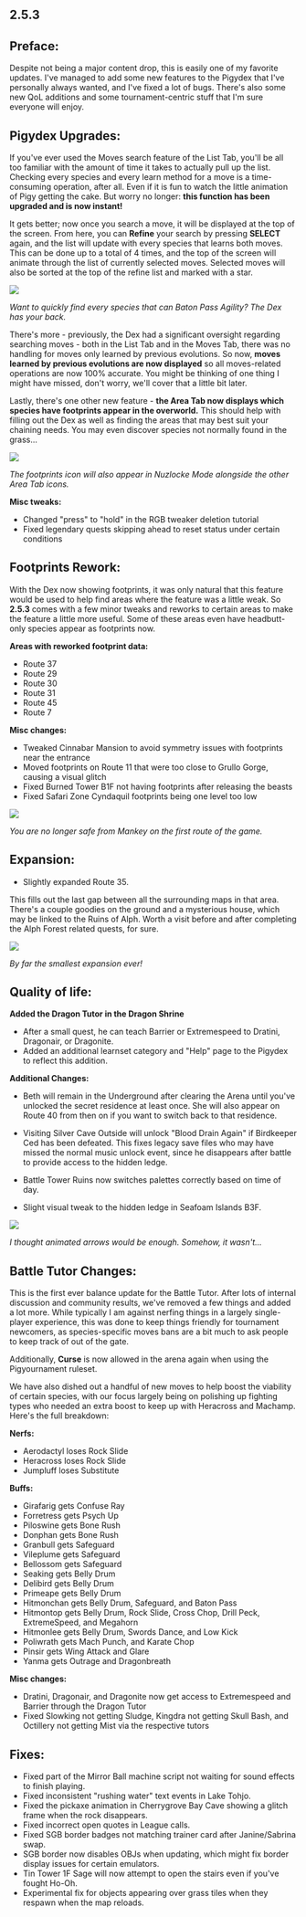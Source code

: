 2.5.3
--------------
## Preface:

Despite not being a major content drop, this is easily one of my favorite updates. I've managed to add some new features to the Pigydex that I've personally always wanted, and I've fixed a lot of bugs. There's also some new QoL additions and some tournament-centric stuff that I'm sure everyone will enjoy. 

## Pigydex Upgrades:

If you've ever used the Moves search feature of the List Tab, you'll be all too familiar with the amount of time it takes to actually pull up the list. Checking every species and every learn method for a move is a time-consuming operation, after all. Even if it is fun to watch the little animation of Pigy getting the cake. But worry no longer: **this function has been upgraded and is now instant!**

It gets better; now once you search a move, it will be displayed at the top of the screen. From here, you can **Refine** your search by pressing **SELECT** again, and the list will update with every species that learns both moves. This can be done up to a total of 4 times, and the top of the screen will animate through the list of currently selected moves. Selected moves will also be sorted at the top of the refine list and marked with a star.

![](images/2_5_3_Changelog/image_1.gif)

*Want to quickly find every species that can Baton Pass Agility? The Dex has your back.*

There's more - previously, the Dex had a significant oversight regarding searching moves - both in the List Tab and in the Moves Tab, there was no handling for moves only learned by previous evolutions. So now, **moves learned by previous evolutions are now displayed** so all moves-related operations are now 100% accurate. You might be thinking of one thing I might have missed, don't worry, we'll cover that a little bit later.

Lastly, there's one other new feature - **the Area Tab now displays which species have footprints appear in the overworld.** This should help with filling out the Dex as well as finding the areas that may best suit your chaining needs. You may even discover species not normally found in the grass...

![](images/2_5_3_Changelog/image_2.png)

*The footprints icon will also appear in Nuzlocke Mode alongside the other Area Tab icons.*

**Misc tweaks:**
 - Changed "press" to "hold" in the RGB tweaker deletion tutorial
 - Fixed legendary quests skipping ahead to reset status under certain conditions

## Footprints Rework:

With the Dex now showing footprints, it was only natural that this feature would be used to help find areas where the feature was a little weak. So **2.5.3** comes with a few minor tweaks and reworks to certain areas to make the feature a little more useful. Some of these areas even have headbutt-only species appear as footprints now.

**Areas with reworked footprint data:**
 - Route 37
 - Route 29
 - Route 30
 - Route 31
 - Route 45
 - Route 7

**Misc changes:**
 - Tweaked Cinnabar Mansion to avoid symmetry issues with footprints near the entrance
 - Moved footprints on Route 11 that were too close to Grullo Gorge, causing a visual glitch
 - Fixed Burned Tower B1F not having footprints after releasing the beasts
 - Fixed Safari Zone Cyndaquil footprints being one level too low

![](images/2_5_3_Changelog/image_3.png)

*You are no longer safe from Mankey on the first route of the game.*

## Expansion:

 - Slightly expanded Route 35.

This fills out the last gap between all the surrounding maps in that area. There's a couple goodies on the ground and a mysterious house, which may be linked to the Ruins of Alph. Worth a visit before and after completing the Alph Forest related quests, for sure.

![](images/2_5_3_Changelog/image_4.png)

*By far the smallest expansion ever!*

## Quality of life:

**Added the Dragon Tutor in the Dragon Shrine**
 - After a small quest, he can teach Barrier or Extremespeed to Dratini, Dragonair, or Dragonite.
 - Added an additional learnset category and "Help" page to the Pigydex to reflect this addition.

**Additional Changes:**

 - Beth will remain in the Underground after clearing the Arena until you've unlocked the secret residence at least once. She will also appear on Route 40 from then on if you want to switch back to that residence.

 - Visiting Silver Cave Outside will unlock "Blood Drain Again" if Birdkeeper Ced has been defeated. This fixes legacy save files who may have missed the normal music unlock event, since he disappears after battle to provide access to the hidden ledge.

 - Battle Tower Ruins now switches palettes correctly based on time of day.

 - Slight visual tweak to the hidden ledge in Seafoam Islands B3F.

![](images/2_5_3_Changelog/image_5.png)

*I thought animated arrows would be enough. Somehow, it wasn't...*

## Battle Tutor Changes:

This is the first ever balance update for the Battle Tutor. After lots of internal discussion and community results, we've removed a few things and added a lot more. While typically I am against nerfing things in a largely single-player experience, this was done to keep things friendly for tournament newcomers, as species-specific moves bans are a bit much to ask people to keep track of out of the gate.

Additionally, **Curse** is now allowed in the arena again when using the Pigyournament ruleset.

We have also dished out a handful of new moves to help boost the viability of certain species, with our focus largely being on polishing up fighting types who needed an extra boost to keep up with Heracross and Machamp. Here's the full breakdown:

**Nerfs:**
 - Aerodactyl loses Rock Slide
 - Heracross loses Rock Slide
 - Jumpluff loses Substitute
 
**Buffs:**
 - Girafarig gets Confuse Ray
 - Forretress gets Psych Up
 - Piloswine gets Bone Rush
 - Donphan gets Bone Rush
 - Granbull gets Safeguard
 - Vileplume gets Safeguard
 - Bellossom gets Safeguard
 - Seaking gets Belly Drum
 - Delibird gets Belly Drum
 - Primeape gets Belly Drum
 - Hitmonchan gets Belly Drum, Safeguard, and Baton Pass
 - Hitmontop gets Belly Drum, Rock Slide, Cross Chop, Drill Peck, ExtremeSpeed, and Megahorn
 - Hitmonlee gets Belly Drum, Swords Dance, and Low Kick
 - Poliwrath gets Mach Punch, and Karate Chop
 - Pinsir gets Wing Attack and Glare
 - Yanma gets Outrage and Dragonbreath
 
**Misc changes:**
 - Dratini, Dragonair, and Dragonite now get access to Extremespeed and Barrier through the Dragon Tutor
 - Fixed Slowking not getting Sludge, Kingdra not getting Skull Bash, and Octillery not getting Mist via the respective tutors

## Fixes:

 - Fixed part of the Mirror Ball machine script not waiting for sound effects to finish playing.
 - Fixed inconsistent "rushing water" text events in Lake Tohjo.
 - Fixed the pickaxe animation in Cherrygrove Bay Cave showing a glitch frame when the rock disappears.
 - Fixed incorrect open quotes in League calls.
 - Fixed SGB border badges not matching trainer card after Janine/Sabrina swap.
 - SGB border now disables OBJs when updating, which might fix border display issues for certain emulators.
 - Tin Tower 1F Sage will now attempt to open the stairs even if you've fought Ho-Oh.
 - Experimental fix for objects appearing over grass tiles when they respawn when the map reloads.
